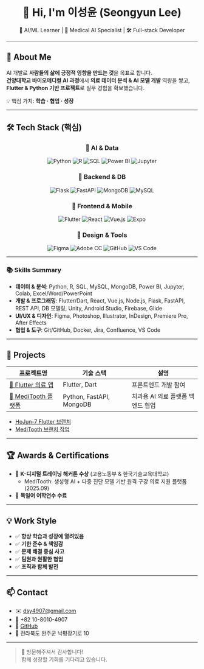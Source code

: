 <h1 align="center">👋 Hi, I'm 이성윤 (Seongyun Lee)</h1>
<p align="center">
🧠 AI/ML Learner | 🦷 Medical AI Specialist | 🛠 Full-stack Developer
</p>

---

## 📌 About Me

AI 개발로 **사람들의 삶에 긍정적 영향을 만드는 것**을 목표로 합니다.  
**건양대학교 바이오메디컬 AI 과정**에서 **의료 데이터 분석 & AI 모델 개발** 역량을 쌓고,  
**Flutter & Python 기반 프로젝트**로 실무 경험을 확보했습니다.

💡 핵심 가치: **학습 · 협업 · 성장**

---

## 🛠 Tech Stack (핵심)

<div align="center">

### 🔹 AI & Data
![Python](https://img.shields.io/badge/Python-3776AB?style=for-the-badge&logo=python&logoColor=white)
![R](https://img.shields.io/badge/R-276DC3?style=for-the-badge&logo=r&logoColor=white)
![SQL](https://img.shields.io/badge/SQL-4479A1?style=for-the-badge&logo=mysql&logoColor=white)
![Power BI](https://img.shields.io/badge/Power_BI-F2C811?style=for-the-badge&logo=power-bi&logoColor=black)
![Jupyter](https://img.shields.io/badge/Jupyter-F37626?style=for-the-badge&logo=jupyter&logoColor=white)

### 🔹 Backend & DB
![Flask](https://img.shields.io/badge/Flask-000000?style=for-the-badge&logo=flask&logoColor=white)
![FastAPI](https://img.shields.io/badge/FastAPI-009688?style=for-the-badge&logo=fastapi&logoColor=white)
![MongoDB](https://img.shields.io/badge/MongoDB-47A248?style=for-the-badge&logo=mongodb&logoColor=white)
![MySQL](https://img.shields.io/badge/MySQL-4479A1?style=for-the-badge&logo=mysql&logoColor=white)

### 🔹 Frontend & Mobile
![Flutter](https://img.shields.io/badge/Flutter-02569B?style=for-the-badge&logo=flutter&logoColor=white)
![React](https://img.shields.io/badge/React-61DAFB?style=for-the-badge&logo=react&logoColor=black)
![Vue.js](https://img.shields.io/badge/Vue.js-4FC08D?style=for-the-badge&logo=vue.js&logoColor=white)
![Expo](https://img.shields.io/badge/Expo-000020?style=for-the-badge&logo=expo&logoColor=white)

### 🔹 Design & Tools
![Figma](https://img.shields.io/badge/Figma-F24E1E?style=for-the-badge&logo=figma&logoColor=white)
![Adobe CC](https://img.shields.io/badge/Adobe_CC-FF0000?style=for-the-badge&logo=adobe&logoColor=white)
![GitHub](https://img.shields.io/badge/GitHub-181717?style=for-the-badge&logo=github&logoColor=white)
![VS Code](https://img.shields.io/badge/VS_Code-007ACC?style=for-the-badge&logo=visual-studio-code&logoColor=white)

</div>

---

### 📚 Skills Summary

- **데이터 & 분석**: Python, R, SQL, MySQL, MongoDB, Power BI, Jupyter, Colab, Excel/Word/PowerPoint  
- **개발 & 프로그래밍**: Flutter/Dart, React, Vue.js, Node.js, Flask, FastAPI, REST API, DB 모델링, Unity, Android Studio, Firebase, Glide  
- **UI/UX & 디자인**: Figma, Photoshop, Illustrator, InDesign, Premiere Pro, After Effects  
- **협업 & 도구**: Git/GitHub, Docker, Jira, Confluence, VS Code

---

## 📁 Projects

| 프로젝트명 | 기술 스택 | 설명 |
|------------|------------|------|
| [📱 Flutter 의료 앱](https://github.com/Leeyeon52/25_07_21_Flutter1) | Flutter, Dart | 프론트엔드 개발 참여 |
| [🧠 MediTooth 플랫폼](https://github.com/ToothAI-Team) | Python, FastAPI, MongoDB | 치과용 AI 의료 플랫폼 백엔드 협업 |

- [HoJun-7 Flutter 브랜치](https://github.com/HoJun-7/25_07_21_Flutter/branches)  
- [MediTooth 브랜치 작업](https://github.com/Lee-Jong-Hyuk-92/MediTooth/branches)

---

## 🏆 Awards & Certifications

- 🏅 **K-디지털 트레이닝 해커톤 수상** (고용노동부 & 한국기술교육대학교)  
  - MediTooth: 생성형 AI + 다중 진단 모델 기반 원격 구강 의료 지원 플랫폼 (2025.09)   
- 📘 **독일어 어학연수 수료**

---

## 💡 Work Style

- ✅ **항상 학습과 성장에 열려있음**  
- ✅ **기한 준수 & 책임감**  
- ✅ **문제 해결 중심 사고**  
- ✅ **팀원과 원활한 협업**  
- ✅ **조직과 함께 발전**

---

## 📫 Contact

- ✉️ [dsy4907@gmail.com](mailto:dsy4907@gmail.com)  
- 📱 +82 10-8010-4907  
- 🐙 [GitHub](https://github.com/Leeyeon52)  
- 📍 전라북도 완주군 낙평장기로 10

---

> 👏 방문해주셔서 감사합니다!  
> 함께 성장할 기회를 기다리고 있습니다.
